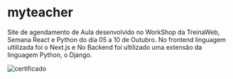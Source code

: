 # myteacher
Site de agendamento de Aula desenvolvido no WorkShop da TreinaWeb, Semana React e Python do dia 05 a 10 de Outubro. No frontend linguagem ultilizada foi o Next.js e No Backend foi ultilizado uma extensão da linguagem Python, o Django.


![certificado](https://drive.google.com/file/d/1i8fNj7g8HG6_MCPG-hM8XDUzc4X88esJ/preview)

